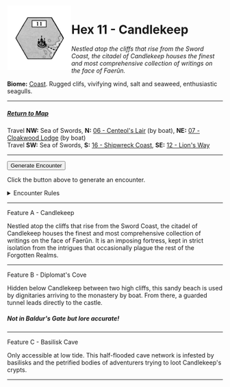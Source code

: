 
<img align="left" width=150px src="/images/Hexes/hex11.png">
<h1>Hex 11 - Candlekeep</h1>

*Nestled atop the cliffs that rise from the Sword Coast, the citadel of Candlekeep houses the finest and most comprehensive collection of writings on the face of Faerûn.*

**Biome:** <u>Coast</u>. Rugged clifs, vivifying wind, salt and seaweed, enthusiastic seagulls.

---

##### [Return to Map](https://saltygoo.github.io/2024/12/31/BGHex/)
Travel **NW:** Sea of Swords, **N:** [06 - Centeol's Lair](/pages/BaldurHex/06-CenteolsLair) (by boat), **NE:** [07 - Cloakwood Lodge](/pages/BaldurHex/07-CloakwoodLodge) (by boat)<br>
Travel **SW:** Sea of Swords, **S:** [16 - Shipwreck Coast](/pages/BaldurHex/16-ShipwreckCoast), **SE:** [12 - Lion's Way](/pages/BaldurHex/12-LionsWay)

 ---
 
<button id="generateText" >Generate Encounter</button> <br>

<span class="grey" id="result" style="height: 75px;"> Click the button above to generate an encounter. </span>

<details markdown="1">
<summary>Encounter Rules</summary>
Generate an encounter the first time the party goes to one of this hex's features and every 12 hours. Encounters can happen on the way to the location or at the destination. If an encounter would happen while the party rests, good survival skills while setting up camp make the encounter happen after the full rest is completed. Search the [Baldur's Gate Wiki](https://baldursgate.fandom.com/wiki/Baldur%27s_Gate_Wiki) for informations on named NPC. Do not hesitate to replace any named NPC by one the players have already met from time to time! It makes for a better story.
</details>

 ---

<span class="blacktitle"> Feature A - Candlekeep</span>

Nestled atop the cliffs that rise from the Sword Coast, the citadel of Candlekeep houses the finest and most comprehensive collection of writings on the face of Faerûn. It is an imposing fortress, kept in strict isolation from the intrigues that occasionally plague the rest of the Forgotten Realms.

---

<span class="blacktitle"> Feature B - Diplomat's Cove</span>

Hidden below Candlekeep between two high cliffs, this sandy beach is used by dignitaries arriving to the monastery by boat. From there, a guarded tunnel leads directly to the castle.

##### Not in Baldur's Gate but lore accurate!

---

<span class="blacktitle"> Feature C - Basilisk Cave</span>

Only accessible at low tide. This half-flooded cave network is infested by basilisks and the petrified bodies of adventurers trying to loot Candlekeep's crypts.

---

<script>
    const climate1 = "Coast";
    const climate2 = "Coast";
</script>
<script src="/scripts/BGencounter.js"></script>
